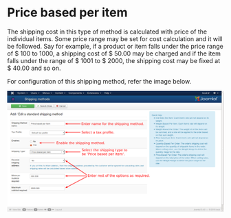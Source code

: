 # Price based per item

The shipping cost in this type of method is calculated with price of the individual items. Some price range may be set for cost calculation and it will be followed. Say for example, if a product or item falls under the price range of $ 100 to 1000, a shipping cost of $ 50.00 may be charged and if the item falls under the range of $ 1001 to $ 2000, the shipping cost may be fixed at $ 40.00 and so on.

For configuration of this shipping method, refer the image below.


![Price per item](price_per_item.png)
